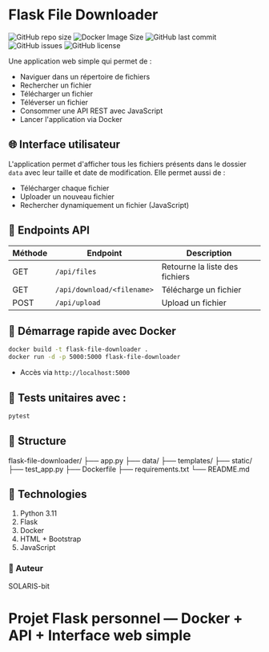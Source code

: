# Flask File Downloader

![GitHub repo size](https://img.shields.io/github/repo-size/SOLARIS-bit/flask-file-downloader)
![Docker Image Size](https://img.shields.io/docker/image-size/library/python/latest)
![GitHub last commit](https://img.shields.io/github/last-commit/SOLARIS-bit/flask-file-downloader)
![GitHub issues](https://img.shields.io/github/issues/SOLARIS-bit/flask-file-downloader)
![GitHub license](https://img.shields.io/github/license/SOLARIS-bit/flask-file-downloader)

Une application web simple qui permet de :

- Naviguer dans un répertoire de fichiers
- Rechercher un fichier
- Télécharger un fichier
- Téléverser un fichier
- Consommer une API REST avec JavaScript
- Lancer l'application via Docker

## 🌐 Interface utilisateur

L'application permet d'afficher tous les fichiers présents dans le dossier `data` avec leur taille et date de modification. Elle permet aussi de :

- Télécharger chaque fichier
- Uploader un nouveau fichier
- Rechercher dynamiquement un fichier (JavaScript)

## 🔧 Endpoints API

| Méthode | Endpoint                  | Description                                 |
|---------|---------------------------|---------------------------------------------|
| GET     | `/api/files`              | Retourne la liste des fichiers              |
| GET     | `/api/download/<filename>`| Télécharge un fichier                       |
| POST    | `/api/upload`             | Upload un fichier                           |

## 🚀 Démarrage rapide avec Docker
   ```bash
   docker build -t flask-file-downloader .
   docker run -d -p 5000:5000 flask-file-downloader
   ```

- Accès via `http://localhost:5000`

## 🧪 Tests unitaires avec :
  ```bash
  pytest
  ```
## 📁 Structure

flask-file-downloader/
├── app.py
├── data/
├── templates/
├── static/
├── test_app.py
├── Dockerfile
├── requirements.txt
└── README.md

## 🐳 Technologies
1. Python 3.11
2. Flask
3. Docker
4. HTML + Bootstrap
5. JavaScript

### 🤝 Auteur
SOLARIS-bit
# Projet Flask personnel — Docker + API + Interface web simple
